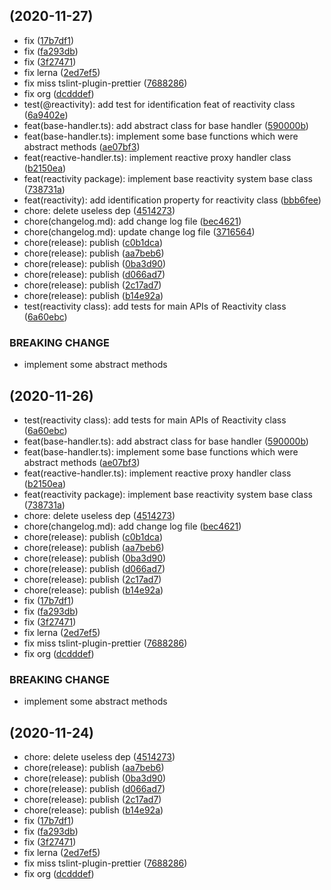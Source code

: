 ##  (2020-11-27)

* fix ([17b7df1](https://github.com/ShroXd/lothric/commit/17b7df1))
* fix ([fa293db](https://github.com/ShroXd/lothric/commit/fa293db))
* fix ([3f27471](https://github.com/ShroXd/lothric/commit/3f27471))
* fix lerna ([2ed7ef5](https://github.com/ShroXd/lothric/commit/2ed7ef5))
* fix miss tslint-plugin-prettier ([7688286](https://github.com/ShroXd/lothric/commit/7688286))
* fix org ([dcdddef](https://github.com/ShroXd/lothric/commit/dcdddef))
* test(@reactivity): add test for identification feat of reactivity class ([6a9402e](https://github.com/ShroXd/lothric/commit/6a9402e))
* feat(base-handler.ts): add abstract class for base handler ([590000b](https://github.com/ShroXd/lothric/commit/590000b))
* feat(base-handler.ts): implement some base functions which were abstract methods ([ae07bf3](https://github.com/ShroXd/lothric/commit/ae07bf3))
* feat(reactive-handler.ts): implement reactive proxy handler class ([b2150ea](https://github.com/ShroXd/lothric/commit/b2150ea))
* feat(reactivity package): implement base reactivity system base class ([738731a](https://github.com/ShroXd/lothric/commit/738731a))
* feat(reactivity): add identification property for reactivity class ([bbb6fee](https://github.com/ShroXd/lothric/commit/bbb6fee))
* chore: delete useless dep ([4514273](https://github.com/ShroXd/lothric/commit/4514273))
* chore(changelog.md): add change log file ([bec4621](https://github.com/ShroXd/lothric/commit/bec4621))
* chore(changelog.md): update change log file ([3716564](https://github.com/ShroXd/lothric/commit/3716564))
* chore(release): publish ([c0b1dca](https://github.com/ShroXd/lothric/commit/c0b1dca))
* chore(release): publish ([aa7beb6](https://github.com/ShroXd/lothric/commit/aa7beb6))
* chore(release): publish ([0ba3d90](https://github.com/ShroXd/lothric/commit/0ba3d90))
* chore(release): publish ([d066ad7](https://github.com/ShroXd/lothric/commit/d066ad7))
* chore(release): publish ([2c17ad7](https://github.com/ShroXd/lothric/commit/2c17ad7))
* chore(release): publish ([b14e92a](https://github.com/ShroXd/lothric/commit/b14e92a))
* test(reactivity class): add tests for main APIs of Reactivity class ([6a60ebc](https://github.com/ShroXd/lothric/commit/6a60ebc))


### BREAKING CHANGE

* implement some abstract methods


##  (2020-11-26)

* test(reactivity class): add tests for main APIs of Reactivity class ([6a60ebc](https://github.com/ShroXd/lothric/commit/6a60ebc))
* feat(base-handler.ts): add abstract class for base handler ([590000b](https://github.com/ShroXd/lothric/commit/590000b))
* feat(base-handler.ts): implement some base functions which were abstract methods ([ae07bf3](https://github.com/ShroXd/lothric/commit/ae07bf3))
* feat(reactive-handler.ts): implement reactive proxy handler class ([b2150ea](https://github.com/ShroXd/lothric/commit/b2150ea))
* feat(reactivity package): implement base reactivity system base class ([738731a](https://github.com/ShroXd/lothric/commit/738731a))
* chore: delete useless dep ([4514273](https://github.com/ShroXd/lothric/commit/4514273))
* chore(changelog.md): add change log file ([bec4621](https://github.com/ShroXd/lothric/commit/bec4621))
* chore(release): publish ([c0b1dca](https://github.com/ShroXd/lothric/commit/c0b1dca))
* chore(release): publish ([aa7beb6](https://github.com/ShroXd/lothric/commit/aa7beb6))
* chore(release): publish ([0ba3d90](https://github.com/ShroXd/lothric/commit/0ba3d90))
* chore(release): publish ([d066ad7](https://github.com/ShroXd/lothric/commit/d066ad7))
* chore(release): publish ([2c17ad7](https://github.com/ShroXd/lothric/commit/2c17ad7))
* chore(release): publish ([b14e92a](https://github.com/ShroXd/lothric/commit/b14e92a))
* fix ([17b7df1](https://github.com/ShroXd/lothric/commit/17b7df1))
* fix ([fa293db](https://github.com/ShroXd/lothric/commit/fa293db))
* fix ([3f27471](https://github.com/ShroXd/lothric/commit/3f27471))
* fix lerna ([2ed7ef5](https://github.com/ShroXd/lothric/commit/2ed7ef5))
* fix miss tslint-plugin-prettier ([7688286](https://github.com/ShroXd/lothric/commit/7688286))
* fix org ([dcdddef](https://github.com/ShroXd/lothric/commit/dcdddef))


### BREAKING CHANGE

* implement some abstract methods


##  (2020-11-24)

* chore: delete useless dep ([4514273](https://github.com/ShroXd/lothric/commit/4514273))
* chore(release): publish ([aa7beb6](https://github.com/ShroXd/lothric/commit/aa7beb6))
* chore(release): publish ([0ba3d90](https://github.com/ShroXd/lothric/commit/0ba3d90))
* chore(release): publish ([d066ad7](https://github.com/ShroXd/lothric/commit/d066ad7))
* chore(release): publish ([2c17ad7](https://github.com/ShroXd/lothric/commit/2c17ad7))
* chore(release): publish ([b14e92a](https://github.com/ShroXd/lothric/commit/b14e92a))
* fix ([17b7df1](https://github.com/ShroXd/lothric/commit/17b7df1))
* fix ([fa293db](https://github.com/ShroXd/lothric/commit/fa293db))
* fix ([3f27471](https://github.com/ShroXd/lothric/commit/3f27471))
* fix lerna ([2ed7ef5](https://github.com/ShroXd/lothric/commit/2ed7ef5))
* fix miss tslint-plugin-prettier ([7688286](https://github.com/ShroXd/lothric/commit/7688286))
* fix org ([dcdddef](https://github.com/ShroXd/lothric/commit/dcdddef))



